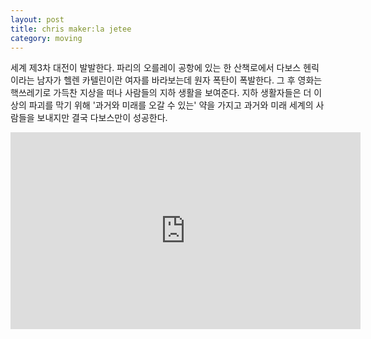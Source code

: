 ```yaml
---
layout: post
title: chris maker:la jetee
category: moving
---
```


세계 제3차 대전이 발발한다. 파리의 오를레이 공항에 있는 한 산책로에서 다보스 헨릭이라는 남자가 헬렌 카텔린이란 여자를 바라보는데 원자 폭탄이 폭발한다. 그 후 영화는 핵쓰레기로 가득찬 지상을 떠나 사람들의 지하 생활을 보여준다. 지하 생활자들은 더 이상의 파괴를 막기 위해 '과거와 미래를 오갈 수 있는' 약을 가지고 과거와 미래 세계의 사람들을 보내지만 결국 다보스만이 성공한다.

<iframe width="560" height="315" src="https://www.youtube.com/embed/fU99W-ZrIHQ" title="YouTube video player" frameborder="0" allow="accelerometer; autoplay; clipboard-write; encrypted-media; gyroscope; picture-in-picture" allowfullscreen></iframe>
